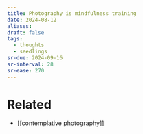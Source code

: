 ```yaml
---
title: Photography is mindfulness training
date: 2024-08-12
aliases: 
draft: false
tags:
  - thoughts
  - seedlings
sr-due: 2024-09-16
sr-interval: 28
sr-ease: 270
---
```

# Related

- [[contemplative photography]]